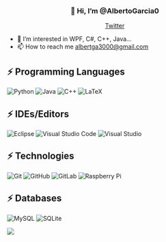 <h3 align="center">👋 Hi, I’m @AlbertoGarcia0</h3>
<p align="center">
  <a href="https://twitter.com/kolsak_">Twitter</a>
</p>

- 👀 I’m interested in WPF, C#, C++, Java...
- 📫 How to reach me albertga3000@gmail.com

## ⚡ Programming Languages


![Python](https://img.shields.io/badge/-Python-black?style=flat-square&logo=Python)
![Java](https://img.shields.io/badge/-java-E34A86?style=flat-square&logo=java)
![C++](https://img.shields.io/badge/-C++-00599C?style=flat-square&logo=c)
![LaTeX](https://img.shields.io/badge/latex-%23008080.svg?style=for-the-badge&logo=latex&logoColor=white)

## ⚡ IDEs/Editors


![Eclipse](https://img.shields.io/badge/Eclipse-FE7A16.svg?style=for-the-badge&logo=Eclipse&logoColor=white)
![Visual Studio Code](https://img.shields.io/badge/Visual%20Studio%20Code-0078d7.svg?style=for-the-badge&logo=visual-studio-code&logoColor=white)
![Visual Studio](https://img.shields.io/badge/Visual%20Studio-5C2D91.svg?style=for-the-badge&logo=visual-studio&logoColor=white)

## ⚡ Technologies


![Git](https://img.shields.io/badge/-Git-black?style=flat-square&logo=git)
![GitHub](https://img.shields.io/badge/-GitHub-181717?style=flat-square&logo=github)
![GitLab](https://img.shields.io/badge/-GitLab-FCA121?style=flat-square&logo=gitlab)
![Raspberry Pi](https://img.shields.io/badge/-Raspberry%20Pi-C51A4A?style=flat-square&logo=Raspberry-Pi)

## ⚡ Databases


![MySQL](https://img.shields.io/badge/-MySQL-black?style=flat-square&logo=mysql)
![SQLite](https://img.shields.io/badge/sqlite-%2307405e.svg?style=for-the-badge&logo=sqlite&logoColor=white)


<img align="left" src="https://github-readme-stats.vercel.app/api?username=AlbertoGarcia0&show_icons=true&count_private=true&theme=gruvbox" />
<!---
AlbertoGarcia0/AlbertoGarcia0 is a ✨ special ✨ repository because its `README.md` (this file) appears on your GitHub profile.
You can click the Preview link to take a look at your changes.
--->
